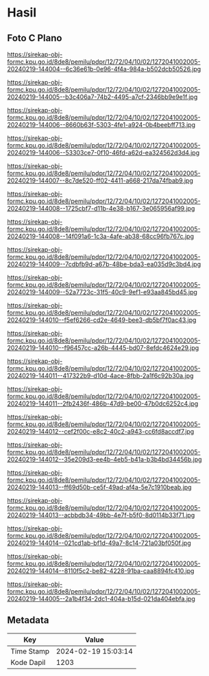 # Hasil

## Foto C Plano

https://sirekap-obj-formc.kpu.go.id/8de8/pemilu/pdpr/12/72/04/10/02/1272041002005-20240219-144004--6c36e61b-0e96-4f4a-984a-b502dcb50526.jpg

https://sirekap-obj-formc.kpu.go.id/8de8/pemilu/pdpr/12/72/04/10/02/1272041002005-20240219-144005--b3c406a7-74b2-4495-a7cf-2346bb9e9e1f.jpg

https://sirekap-obj-formc.kpu.go.id/8de8/pemilu/pdpr/12/72/04/10/02/1272041002005-20240219-144006--8660b63f-5303-4fe1-a924-0b4beebff713.jpg

https://sirekap-obj-formc.kpu.go.id/8de8/pemilu/pdpr/12/72/04/10/02/1272041002005-20240219-144006--53303ce7-0f10-46fd-a62d-ea324562d3d4.jpg

https://sirekap-obj-formc.kpu.go.id/8de8/pemilu/pdpr/12/72/04/10/02/1272041002005-20240219-144007--8c7de520-ff02-4411-a668-217da74fbab9.jpg

https://sirekap-obj-formc.kpu.go.id/8de8/pemilu/pdpr/12/72/04/10/02/1272041002005-20240219-144008--1725cbf7-d11b-4e38-b167-3e065956af99.jpg

https://sirekap-obj-formc.kpu.go.id/8de8/pemilu/pdpr/12/72/04/10/02/1272041002005-20240219-144008--14f091a6-1c3a-4afe-ab38-68cc96fb767c.jpg

https://sirekap-obj-formc.kpu.go.id/8de8/pemilu/pdpr/12/72/04/10/02/1272041002005-20240219-144009--7cdbfb9d-a67b-48be-bda3-ea035d9c3bd4.jpg

https://sirekap-obj-formc.kpu.go.id/8de8/pemilu/pdpr/12/72/04/10/02/1272041002005-20240219-144009--52a7723c-31f5-40c9-9ef1-e93aa845bd45.jpg

https://sirekap-obj-formc.kpu.go.id/8de8/pemilu/pdpr/12/72/04/10/02/1272041002005-20240219-144010--f5ef6266-cd2e-4649-bee3-db5bf7f0ac43.jpg

https://sirekap-obj-formc.kpu.go.id/8de8/pemilu/pdpr/12/72/04/10/02/1272041002005-20240219-144010--f96457cc-a26b-4445-bd07-8efdc4624e29.jpg

https://sirekap-obj-formc.kpu.go.id/8de8/pemilu/pdpr/12/72/04/10/02/1272041002005-20240219-144011--417322b9-d10d-4ace-8fbb-2a1f6c92b30a.jpg

https://sirekap-obj-formc.kpu.go.id/8de8/pemilu/pdpr/12/72/04/10/02/1272041002005-20240219-144011--2fb2436f-486b-47d9-be00-47b0dc6252c4.jpg

https://sirekap-obj-formc.kpu.go.id/8de8/pemilu/pdpr/12/72/04/10/02/1272041002005-20240219-144012--cef2f00c-e8c2-40c2-a943-cc6fd8accdf7.jpg

https://sirekap-obj-formc.kpu.go.id/8de8/pemilu/pdpr/12/72/04/10/02/1272041002005-20240219-144012--35e209d3-ee4b-4eb5-b41a-b3b4bd34456b.jpg

https://sirekap-obj-formc.kpu.go.id/8de8/pemilu/pdpr/12/72/04/10/02/1272041002005-20240219-144013--ff69d50b-ce5f-49ad-af4a-5e7c1910beab.jpg

https://sirekap-obj-formc.kpu.go.id/8de8/pemilu/pdpr/12/72/04/10/02/1272041002005-20240219-144013--acbbdb34-49bb-4e7f-b5f0-8d0114b33f71.jpg

https://sirekap-obj-formc.kpu.go.id/8de8/pemilu/pdpr/12/72/04/10/02/1272041002005-20240219-144014--021cd1ab-bf1d-49a7-8c14-721a03bf050f.jpg

https://sirekap-obj-formc.kpu.go.id/8de8/pemilu/pdpr/12/72/04/10/02/1272041002005-20240219-144014--8110f5c2-be82-4228-91ba-caa8894fc410.jpg

https://sirekap-obj-formc.kpu.go.id/8de8/pemilu/pdpr/12/72/04/10/02/1272041002005-20240219-144005--2a1b4f34-2dc1-404a-b15d-021da404ebfa.jpg


## Metadata

| Key        | Value               |
| ---------- | ------------------- |
| Time Stamp | 2024-02-19 15:03:14 |
| Kode Dapil | 1203                |



